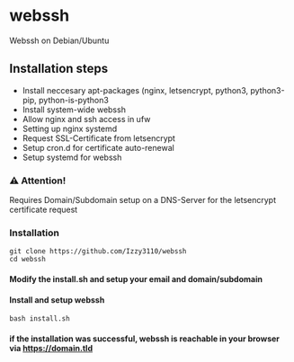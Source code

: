 # webssh
Webssh on Debian/Ubuntu

## Installation steps
 - Install neccesary apt-packages (nginx, letsencrypt, python3, python3-pip, python-is-python3
 - Install system-wide webssh
 - Allow nginx and ssh access in ufw
 - Setting up nginx systemd
 - Request SSL-Certificate from letsencrypt
 - Setup cron.d for certificate auto-renewal
 - Setup systemd for webssh

### &#9888; Attention!
Requires Domain/Subdomain setup on a DNS-Server for the letsencrypt certificate request

### Installation
```
git clone https://github.com/Izzy3110/webssh
cd webssh
```

#### Modify the install.sh and setup your email and domain/subdomain


#### Install and setup webssh
```
bash install.sh
```

#### if the installation was successful, webssh is reachable in your browser via https://domain.tld
